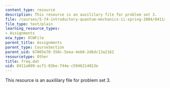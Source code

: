 ```yaml
---
content_type: resource
description: This resource is an auxililary file for problem set 3.
file: /courses/5-74-introductory-quantum-mechanics-ii-spring-2004/8411a009acf103be744ec5946214013e_freq.dat
file_type: text/plain
learning_resource_types:
- Assignments
ocw_type: OCWFile
parent_title: Assignments
parent_type: CourseSection
parent_uid: 67865e70-350c-5eea-4eb0-2d6dc13a2162
resourcetype: Other
title: freq.dat
uid: 8411a009-acf1-03be-744e-c5946214013e
---
```

This resource is an auxililary file for problem set 3.

